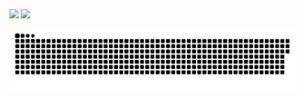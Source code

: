 
<div>
  <img height="180em" src="https://github-readme-stats.vercel.app/api?username=rakellopes&show_icons=true&title_color=ffffff&text_color=dddddd&icon_color=666666&border_color=555555&bg_color=111111&locale=pt-BR&border_radius=10&include_all_commits=true&count_private=true&show_owner=true"/>
   <img height="180em" src="https://github-readme-stats.vercel.app/api/top-langs/?username=rakellopes&title_color=ffffff&text_color=dddddd&border_color=555555&bg_color=111111&locale=pt-BR&border_radius=10&size_weight=0.5&count_weight=0.5&layout=compact"/>
</div>

![Snake animation](./github-user-contribution.svg)
